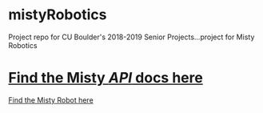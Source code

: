 # mistyRobotics
Project repo for CU Boulder's 2018-2019 Senior Projects...project for Misty Robotics
# [Find the Misty *API* docs here](https://docs.mistyrobotics.com/)
[Find the Misty Robot here](https://www.mistyrobotics.com)
